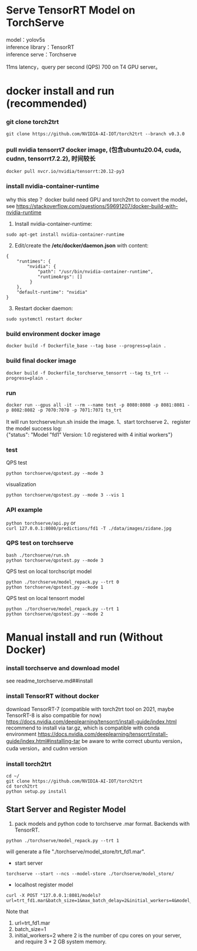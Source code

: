 # Serve TensorRT Model on TorchServe
model：yolov5s  
inference library：TensorRT  
inference serve：Torchserve  

11ms latency，query per second (QPS) 700 on T4 GPU server。

# docker install and run (recommended)
### git clone torch2trt
```
git clone https://github.com/NVIDIA-AI-IOT/torch2trt --branch v0.3.0
```
### pull nvidia tensorrt7 docker image, (包含ubuntu20.04, cuda, cudnn, tensorrt7.2.2), 时间较长
```
docker pull nvcr.io/nvidia/tensorrt:20.12-py3
```
### install nvidia-container-runtime
why this step？ docker build need GPU and torch2trt to convert the model，see https://stackoverflow.com/questions/59691207/docker-build-with-nvidia-runtime  
1. Install nvidia-container-runtime:
```
sudo apt-get install nvidia-container-runtime
```
2. Edit/create the **/etc/docker/daemon.json** with content:
```
{
    "runtimes": {
        "nvidia": {
            "path": "/usr/bin/nvidia-container-runtime",
            "runtimeArgs": []
         } 
    },
    "default-runtime": "nvidia" 
}
```
3. Restart docker daemon:
```
sudo systemctl restart docker
```

### build environment docker image
```
docker build -f Dockerfile_base --tag base --progress=plain .
```
### build final docker image
```
docker build -f Dockerfile_torchserve_tensorrt --tag ts_trt --progress=plain .
```
### run
```
docker run --gpus all -it --rm --name test -p 8080:8080 -p 8081:8081 -p 8082:8082 -p 7070:7070 -p 7071:7071 ts_trt
```
It will run torchserve/run.sh inside the image. 
1、start torchserve
2、register the model
success log:   
{"status": "Model \"fd1\" Version: 1.0 registered with 4 initial workers"}  
### test
QPS test
```
python torchserve/qpstest.py --mode 3
```
visualization
```
python torchserve/qpstest.py --mode 3 --vis 1
```
### API example
`
python torchserve/api.py
`
or  
`
curl 127.0.0.1:8080/predictions/fd1 -T ./data/images/zidane.jpg  
`
### QPS test on torchserve
```
bash ./torchserve/run.sh
python torchserve/qpstest.py --mode 3
```
QPS test on local torchscript model
```
python ./torchserve/model_repack.py --trt 0
python torchserve/qpstest.py --mode 1
```
QPS test on local tensorrt model
```
python ./torchserve/model_repack.py --trt 1
python torchserve/qpstest.py --mode 2
```

# Manual install and run (Without Docker)

### install torchserve and download model
see readme_torchserve.md##install

### install TensorRT without docker
download TensorRT-7 (compatible with torch2trt tool on 2021, maybe TensorRT-8 is also compatible for now)
https://docs.nvidia.com/deeplearning/tensorrt/install-guide/index.html
recommend to install via tar.gz, which is compatible with conda environment
https://docs.nvidia.com/deeplearning/tensorrt/install-guide/index.html#installing-tar
be aware to write correct ubuntu version，cuda version，and cudnn version

### install torch2trt
```
cd ~/
git clone https://github.com/NVIDIA-AI-IOT/torch2trt
cd torch2trt
python setup.py install
```

## Start Server and Register Model
1. pack models and python code to torchserve .mar format. Backends with TensorRT. 
```
python ./torchserve/model_repack.py --trt 1
```
will generate a file "./torchserve/model_store/trt_fd1.mar".   
- start server
```
torchserve --start --ncs --model-store ./torchserve/model_store/
```
- localhost register model 
```
curl -X POST "127.0.0.1:8081/models?url=trt_fd1.mar&batch_size=1&max_batch_delay=2&initial_workers=4&model_name=fd1"
```
Note that  
1) url=trt_fd1.mar  
2) batch_size=1  
3) initial_workers=2
where 2 is the number of cpu cores on your server, and require 3 * 2 GB system memory.   


